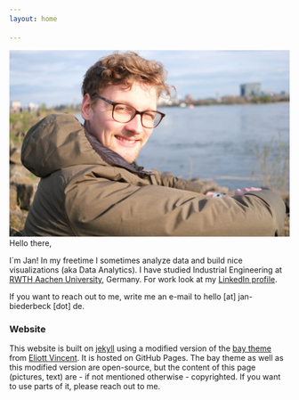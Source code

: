 ```yaml
---
layout: home

---
```

![Sapa](/assets/img/profil-pic.jpeg)
Hello there,

I´m Jan! In my freetime I sometimes analyze data and build nice visualizations (aka Data Analytics). I have studied Industrial Engineering at [RWTH Aachen University](https://www.rwth-aachen.de), Germany. For work look at my [LinkedIn profile](https://www.linkedin.com/in/jan-biederbeck/). 

If you want to reach out to me, write me an e-mail to hello [at] jan-biederbeck [dot] de. 

### Website
This website is built on [jekyll](https://jekyllrb.com) using a modified version of the [bay theme](https://github.com/eliottvincent/bay) from [Eliott Vincent](https://github.com/eliottvincent). It is hosted on GitHub Pages. The bay theme as well as this modified version are open-source, but the content of this page (pictures, text) are - if not mentioned otherwise - copyrighted. If you want to use parts of it, please reach out to me.
